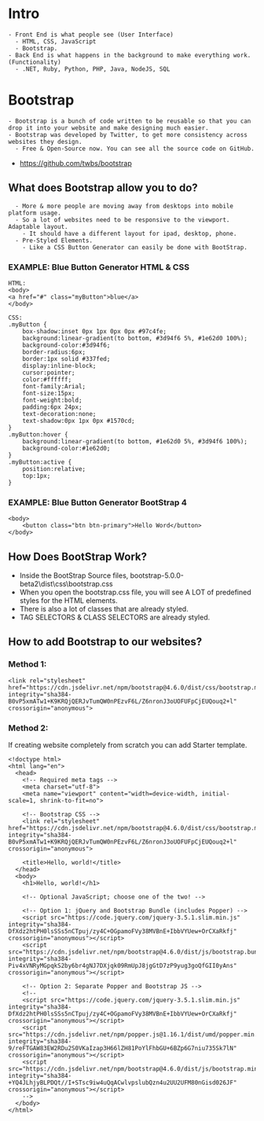 # Intro
    - Front End is what people see (User Interface)
      - HTML, CSS, JavaScript
      - Bootstrap.
    - Back End is what happens in the background to make everything work. (Functionality)
      - .NET, Ruby, Python, PHP, Java, NodeJS, SQL

# Bootstrap
    - Bootstrap is a bunch of code written to be reusable so that you can drop it into your website and make designing much easier. 
    - Bootstrap was developed by Twitter, to get more consistency across websites they design. 
      - Free & Open-Source now. You can see all the source code on GitHub.
-  https://github.com/twbs/bootstrap

## What does Bootstrap allow you to do?
	  - More & more people are moving away from desktops into mobile platform usage.
	  - So a lot of websites need to be responsive to the viewport. Adaptable layout.
	    - It should have a different layout for ipad, desktop, phone.
	  - Pre-Styled Elements.
	    - Like a CSS Button Generator can easily be done with BootStrap.

### EXAMPLE: Blue Button Generator HTML & CSS
	HTML: 
	<body>
	<a href="#" class="myButton">blue</a>
	</body>

	CSS: 
	.myButton {
		box-shadow:inset 0px 1px 0px 0px #97c4fe;
		background:linear-gradient(to bottom, #3d94f6 5%, #1e62d0 100%);
		background-color:#3d94f6;
		border-radius:6px;
		border:1px solid #337fed;
		display:inline-block;
		cursor:pointer;
		color:#ffffff;
		font-family:Arial;
		font-size:15px;
		font-weight:bold;
		padding:6px 24px;
		text-decoration:none;
		text-shadow:0px 1px 0px #1570cd;
	}
	.myButton:hover {
		background:linear-gradient(to bottom, #1e62d0 5%, #3d94f6 100%);
		background-color:#1e62d0;
	}
	.myButton:active {
		position:relative;
		top:1px;
	}


### EXAMPLE: Blue Button Generator BootStrap 4
	<body>
	    <button class="btn btn-primary">Hello Word</button>
	</body>

## How Does BootStrap Work?
- Inside the BootStrap Source files, bootstrap-5.0.0-beta2\dist\css\bootstrap.css
- When you open the bootstrap.css file, you will see A LOT of predefined styles for the HTML elements. 
- There is also a lot of classes that are already styled. 
- TAG SELECTORS & CLASS SELECTORS are already styled. 

## How to add Bootstrap to our websites?
### Method 1:
    <link rel="stylesheet" href="https://cdn.jsdelivr.net/npm/bootstrap@4.6.0/dist/css/bootstrap.min.css" integrity="sha384-B0vP5xmATw1+K9KRQjQERJvTumQW0nPEzvF6L/Z6nronJ3oUOFUFpCjEUQouq2+l" crossorigin="anonymous">
<!--This is how to add Bootstrap to our website by linking it in header.-->
<!--ADD: link rel="stylesheet"...The browser will download the boostrap files if the user doesn't have it cached already"-->
<!--Bootstrap used CDN: Content Delivery Network; It will access the files quickly by reaching shortest route.-->



### Method 2:
If creating website completely from scratch you can add Starter template.

	<!doctype html>
	<html lang="en">
	  <head>
	    <!-- Required meta tags -->
	    <meta charset="utf-8">
	    <meta name="viewport" content="width=device-width, initial-scale=1, shrink-to-fit=no">

	    <!-- Bootstrap CSS -->
	    <link rel="stylesheet" href="https://cdn.jsdelivr.net/npm/bootstrap@4.6.0/dist/css/bootstrap.min.css" integrity="sha384-B0vP5xmATw1+K9KRQjQERJvTumQW0nPEzvF6L/Z6nronJ3oUOFUFpCjEUQouq2+l" crossorigin="anonymous">

	    <title>Hello, world!</title>
	  </head>
	  <body>
	    <h1>Hello, world!</h1>

	    <!-- Optional JavaScript; choose one of the two! -->

	    <!-- Option 1: jQuery and Bootstrap Bundle (includes Popper) -->
	    <script src="https://code.jquery.com/jquery-3.5.1.slim.min.js" integrity="sha384-DfXdz2htPH0lsSSs5nCTpuj/zy4C+OGpamoFVy38MVBnE+IbbVYUew+OrCXaRkfj" crossorigin="anonymous"></script>
	    <script src="https://cdn.jsdelivr.net/npm/bootstrap@4.6.0/dist/js/bootstrap.bundle.min.js" integrity="sha384-Piv4xVNRyMGpqkS2by6br4gNJ7DXjqk09RmUpJ8jgGtD7zP9yug3goQfGII0yAns" crossorigin="anonymous"></script>

	    <!-- Option 2: Separate Popper and Bootstrap JS -->
	    <!--
	    <script src="https://code.jquery.com/jquery-3.5.1.slim.min.js" integrity="sha384-DfXdz2htPH0lsSSs5nCTpuj/zy4C+OGpamoFVy38MVBnE+IbbVYUew+OrCXaRkfj" crossorigin="anonymous"></script>
	    <script src="https://cdn.jsdelivr.net/npm/popper.js@1.16.1/dist/umd/popper.min.js" integrity="sha384-9/reFTGAW83EW2RDu2S0VKaIzap3H66lZH81PoYlFhbGU+6BZp6G7niu735Sk7lN" crossorigin="anonymous"></script>
	    <script src="https://cdn.jsdelivr.net/npm/bootstrap@4.6.0/dist/js/bootstrap.min.js" integrity="sha384-+YQ4JLhjyBLPDQt//I+STsc9iw4uQqACwlvpslubQzn4u2UU2UFM80nGisd026JF" crossorigin="anonymous"></script>
	    -->
	  </body>
	</html>
